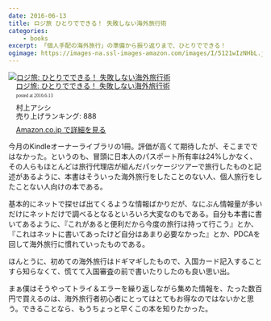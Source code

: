 ```yaml
---
date: 2016-06-13
title: ロジ旅 ひとりでできる！ 失敗しない海外旅行術
categories: 
    - books
excerpt: 「個人手配の海外旅行」の準備から振り返りまで、ひとりでできる！
ogimage: https://images-na.ssl-images-amazon.com/images/I/5121wIzNHbL.jpg
---
```


<div class="azlink-box"><div class="azlink-image" style="float:left"><a href="http://www.amazon.co.jp/exec/obidos/ASIN/B019PBDZ10/warikiru-22/ref=nosim/" name="azlinklink" target="_blank" rel="nofollow"><img src="https://images-na.ssl-images-amazon.com/images/I/5121wIzNHbL._SL160_.jpg" alt="ロジ旅: ひとりでできる！ 失敗しない海外旅行術" style="border:none" /></a></div><div class="azlink-info" style="float:left;margin-left:15px;line-height:120%"><div class="azlink-name" style="margin-bottom:10px;line-height:120%"><a href="http://www.amazon.co.jp/exec/obidos/ASIN/B019PBDZ10/warikiru-22/ref=nosim/" name="azlinklink" target="_blank" rel="nofollow">ロジ旅: ひとりでできる！ 失敗しない海外旅行術</a><div class="azlink-powered-date" style="font-size:7pt;margin-top:5px;font-family:verdana;line-height:120%">posted at 2016.6.13</div></div><div class="azlink-detail">村上アシシ<br />売り上げランキング: 888<br /></div><div class="azlink-review" style="margin-top:10px;margin-bottom:10px"></div><div class="azlink-link" style="margin-top:5px"><a href="http://www.amazon.co.jp/exec/obidos/ASIN/B019PBDZ10/warikiru-22/ref=nosim/" target="_blank" rel="nofollow">Amazon.co.jp で詳細を見る</a></div></div><div class="azlink-footer" style="clear:left"></div></div>

今月のKindleオーナーライブラリの1冊。評価が高くて期待したが、そこまでではなかった。というのも、冒頭に日本人のパスポート所有率は24%しかなく、その人らもほとんどは旅行代理店が組んだパッケージツアーで旅行したものと記述があるように、本書はそういった海外旅行をしたことのない人、個人旅行をしたことない人向けの本である。

基本的にネットで探せば出てくるような情報ばかりだが、なにぶん情報量が多いだけにネットだけで調べるとなるといろいろ大変なのもである。自分も本書に書いてあるように、『これがあると便利だから今度の旅行は持って行こう』とか、『これはネットに書いてあったけど自分はあまり必要なかった』とか、PDCAを回して海外旅行に慣れていったものである。

ほんとうに、初めての海外旅行はドギマギしたもので、入国カード記入することすら知らなくて、慌てて入国審査の前で書いたりしたのも良い思い出。

まぁ僕はそうやってトライ＆エラーを繰り返しながら集めた情報を、たった数百円で買えるのは、海外旅行者初心者にとってはとてもお得なのではないかと思う。できることなら、もうちょっと早くこの本を知りたかった。